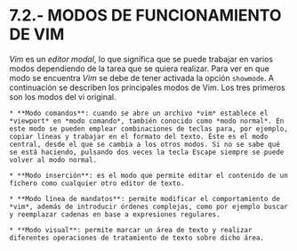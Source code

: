 # 7.2.- MODOS DE FUNCIONAMIENTO DE VIM

*Vim* es un *editor modal*, lo que significa que se puede trabajar en varios modos dependiendo de la tarea que se quiera realizar. Para ver en que modo se encuentra *Vim* se debe de tener activada la opción `showmode`. A continuación se describen los principales modos de Vim. Los tres primeros son los modos del vi original.

    * **Modo comandos**: cuando se abre un archivo *vim* establece el *viewport* en *modo comando*, también conocido como *modo normal*. En este modo se pueden emplear combinaciones de teclas para, por ejemplo, copiar líneas y trabajar en el formato del texto. Éste es el modo central, desde el que se cambia a los otros modos. Si no se sabe qué se está haciendo, pulsando dos veces la tecla Escape siempre se puede volver al modo normal.

    * **Modo inserción**: es el modo que permite editar el contenido de un fichero como cualquier otro editor de texto.

    * **Modo línea de mandatos**: permite modificar el comportamiento de *vim*, además de introducir órdenes complejas, como por ejemplo buscar y reemplazar cadenas en base a expresiones regulares.

    * **Modo visual**: permite marcar un área de texto y realizar diferentes operaciones de tratamiento de texto sobre dicho área.
